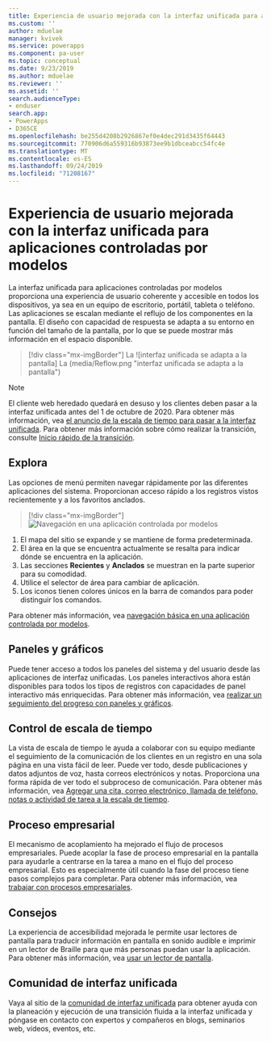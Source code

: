 ```yaml
---
title: Experiencia de usuario mejorada con la interfaz unificada para aplicaciones controladas por modelos | MicrosoftDocs
ms.custom: ''
author: mduelae
manager: kvivek
ms.service: powerapps
ms.component: pa-user
ms.topic: conceptual
ms.date: 9/23/2019
ms.author: mduelae
ms.reviewer: ''
ms.assetid: ''
search.audienceType:
- enduser
search.app:
- PowerApps
- D365CE
ms.openlocfilehash: be255d4208b2926867ef0e4dec291d3435f64443
ms.sourcegitcommit: 770906d6a559316b93873ee9b1dbceabcc54fc4e
ms.translationtype: MT
ms.contentlocale: es-ES
ms.lasthandoff: 09/24/2019
ms.locfileid: "71208167"
---
```

#  <a name="enhanced-user-experience-with-the-unified-interface-for-model-driven-apps"></a>Experiencia de usuario mejorada con la interfaz unificada para aplicaciones controladas por modelos 

La interfaz unificada para aplicaciones controladas por modelos proporciona una experiencia de usuario coherente y accesible en todos los dispositivos, ya sea en un equipo de escritorio, portátil, tableta o teléfono. Las aplicaciones se escalan mediante el reflujo de los componentes en la pantalla. El diseño con capacidad de respuesta se adapta a su entorno en función del tamaño de la pantalla, por lo que se puede mostrar más información en el espacio disponible.

> [!div class="mx-imgBorder"]
> La ![interfaz unificada se adapta a la pantalla] La (media/Reflow.png "interfaz unificada se adapta a la pantalla")



> [!NOTE]
> El cliente web heredado quedará en desuso y los clientes deben pasar a la interfaz unificada antes del 1 de octubre de 2020. Para obtener más información, vea [el anuncio de la escala de tiempo para pasar a la interfaz unificada](https://cloudblogs.microsoft.com/dynamics365/it/2019/09/10/announcing-the-timeline-to-move-to-unified-interface/). Para obtener más información sobre cómo realizar la transición, consulte [Inicio rápido de la transición](https://docs.microsoft.com/en-us/powerapps/maker/model-driven-apps/transition-web-app).

## <a name="navigation"></a>Explora

Las opciones de menú permiten navegar rápidamente por las diferentes aplicaciones del sistema. Proporcionan acceso rápido a los registros vistos recientemente y a los favoritos anclados. 

> [!div class="mx-imgBorder"]
> ![Navegación en una aplicación controlada por modelos](media/nav.png "Navegación en una aplicación controlada por modelos")

1. El mapa del sitio se expande y se mantiene de forma predeterminada.
2. El área en la que se encuentra actualmente se resalta para indicar dónde se encuentra en la aplicación.
3. Las secciones **Recientes** y **Anclados** se muestran en la parte superior para su comodidad. 
4. Utilice el selector de área para cambiar de aplicación.
5. Los iconos tienen colores únicos en la barra de comandos para poder distinguir los comandos.

Para obtener más información, vea [navegación básica en una aplicación controlada por modelos](navigation.md).

## <a name="dashboards-and-charts"></a>Paneles y gráficos
Puede tener acceso a todos los paneles del sistema y del usuario desde las aplicaciones de interfaz unificadas. Los paneles interactivos ahora están disponibles para todos los tipos de registros con capacidades de panel interactivo más enriquecidas. Para obtener más información, vea [realizar un seguimiento del progreso con paneles y gráficos](track-your-progress-with-dashboard-and-charts.md).

## <a name="timeline-control"></a>Control de escala de tiempo 
La vista de escala de tiempo le ayuda a colaborar con su equipo mediante el seguimiento de la comunicación de los clientes en un registro en una sola página en una vista fácil de leer. Puede ver todo, desde publicaciones y datos adjuntos de voz, hasta correos electrónicos y notas. Proporciona una forma rápida de ver todo el subproceso de comunicación. Para obtener más información, vea [Agregar una cita, correo electrónico, llamada de teléfono, notas o actividad de tarea a la escala de tiempo](add-activities.md).

## <a name="business-process"></a>Proceso empresarial 
El mecanismo de acoplamiento ha mejorado el flujo de procesos empresariales. Puede acoplar la fase de proceso empresarial en la pantalla para ayudarle a centrarse en la tarea a mano en el flujo del proceso empresarial. Esto es especialmente útil cuando la fase del proceso tiene pasos complejos para completar. Para obtener más información, vea [trabajar con procesos empresariales](work-with-business-processes.md).

## <a name="accessibility"></a>Consejos
La experiencia de accesibilidad mejorada le permite usar lectores de pantalla para traducir información en pantalla en sonido audible e imprimir en un lector de Braille para que más personas puedan usar la aplicación. Para obtener más información, vea [usar un lector de pantalla](screen-reader.md).

##  <a name="unified-interface-community"></a>Comunidad de interfaz unificada

Vaya al sitio de la [comunidad de interfaz unificada](https://community.dynamics.com/365/unified-interface/) para obtener ayuda con la planeación y ejecución de una transición fluida a la interfaz unificada y póngase en contacto con expertos y compañeros en blogs, seminarios web, vídeos, eventos, etc.
